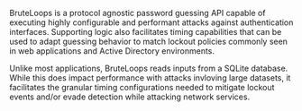 BruteLoops is a protocol agnostic password guessing API capable
of executing highly configurable and performant attacks against
authentication interfaces. Supporting logic also facilitates
timing capabilities that can be used to adapt guessing behavior
to match lockout policies commonly seen in web applications and
Active Directory environments.

Unlike most applications, BruteLoops reads inputs from a
SQLite database. While this does impact performance with attacks
invloving large datasets, it facilitates the granular timing
configurations needed to mitigate lockout events and/or evade
detection while attacking network services.
